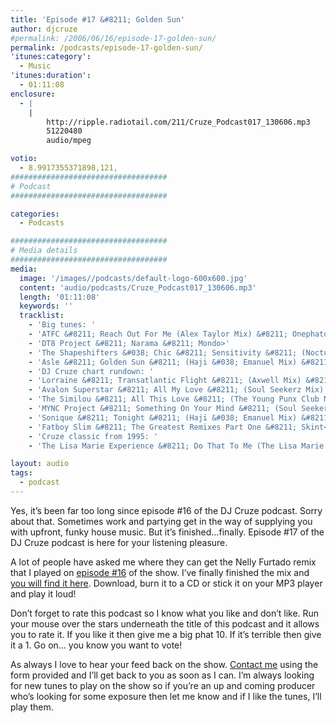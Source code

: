 ```yaml
---
title: 'Episode #17 &#8211; Golden Sun'
author: djcruze
#permalink: /2006/06/16/episode-17-golden-sun/
permalink: /podcasts/episode-17-golden-sun/
'itunes:category':
  - Music
'itunes:duration':
  - 01:11:08
enclosure:
  - |
    |
        http://ripple.radiotail.com/211/Cruze_Podcast017_130606.mp3
        51220480
        audio/mpeg

votio:
  - 8.9917355371898,121,
###################################
# Podcast
###################################

categories:
  - Podcasts

###################################
# Media details
###################################
media:
  image: '/images//podcasts/default-logo-600x600.jpg'
  content: 'audio/podcasts/Cruze_Podcast017_130606.mp3'
  length: '01:11:08'
  keywords: ''
  tracklist:
    - 'Big tunes: '
    - 'ATFC &#8211; Reach Out For Me (Alex Taylor Mix) &#8211; Onephatdeeva'
    - 'DT8 Project &#8211; Narama &#8211; Mondo>'
    - 'The Shapeshifters &#038; Chic &#8211; Sensitivity &#8211; (Nocturnal Mix) &#8211; Positiva'
    - 'Asle &#8211; Golden Sun &#8211; (Haji &#038; Emanuel Mix) &#8211; CR2'
    - 'DJ Cruze chart rundown: '
    - 'Lorraine &#8211; Transatlantic Flight &#8211; (Axwell Mix) &#8211; Waterfall'
    - 'Avalon Superstar &#8211; All My Love &#8211; (Soul Seekerz Mix) &#8211; Avalon Superstar'
    - 'The Similou &#8211; All This Love &#8211; (The Young Punx Club Mix) &#8211; Direction'
    - 'MYNC Project &#8211; Something On Your Mind &#8211; (Soul Seekerz Mix) &#8211; Apollo'
    - 'Sonique &#8211; Tonight &#8211; (Haji &#038; Emanuel Mix) &#8211; Azuli'
    - 'Fatboy Slim &#8211; The Greatest Remixes Part One &#8211; Skint<'
    - 'Cruze classic from 1995: '
    - 'The Lisa Marie Experience &#8211; Do That To Me (The Lisa Marie Vocal Experience Mix Part 1) &#8211; White label'

layout: audio
tags:
  - podcast
---
```


Yes, it&#8217;s been far too long since episode #16 of the DJ Cruze podcast. Sorry about that. Sometimes work and partying get in the way of supplying you with upfront, funky house music. But it&#8217;s finished&#8230;finally. Episode #17 of the DJ Cruze podcast is here for your listening pleasure.

A lot of people have asked me where they can get the Nelly Furtado remix that I played on [episode #16][3] of the show. I&#8217;ve finally finished the mix and [you will find it here][4]. Download, burn it to a CD or stick it on your MP3 player and play it loud!

Don&#8217;t forget to rate this podcast so I know what you like and don&#8217;t like. Run your mouse over the stars underneath the title of this podcast and it allows you to rate it. If you like it then give me a big phat 10. If it&#8217;s terrible then give it a 1. Go on&#8230; you know you want to vote!

As always I love to hear your feed back on the show. [Contact me][5] using the form provided and I&#8217;ll get back to you as soon as I can. I&#8217;m always looking for new tunes to play on the show so if you&#8217;re an up and coming producer who&#8217;s looking for some exposure then let me know and if I like the tunes, I&#8217;ll play them.

[1]: http://ripple.radiotail.com/211/Cruze_Podcast017_130606.mp3
[2]: http://www.djcruze.co.uk/cms/podcasts/feed/rss2
[3]: http://www.djcruze.co.uk/cms/2006/05/22/episode-16-renegade-master/
[4]: http://www.djcruze.co.uk/cms/2006/06/09/nelly-furtado-man-eater-dj-cruze-funkfinders-remix-part-ii/
[5]: /contact
